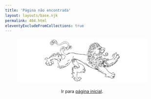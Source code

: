 ```yaml
---
title: 'Página não encontrada'
layout: layouts/base.njk
permalink: 404.html
eleventyExcludeFromCollections: true
---
```


<figure>
  <img
    src="/img/illustrations/lock.svg"
    alt="Um leão heráldico."
    decoding="async"
    loading="lazy"
  />
</figure>

<p style="text-align: center">
  Ir para <a href="/">página inicial</a>.
<p>
